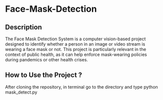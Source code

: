 # Face-Mask-Detection

## Description
The Face Mask Detection System is a computer vision-based project designed to identify whether a person in an image or video stream is wearing a face mask or not. This project is particularly relevant in the context of public health, as it can help enforce mask-wearing policies during pandemics or other health crises.

##  How to Use the Project ?
After cloning the repository, in terminal go to the directory and type python mask_detect.py  
